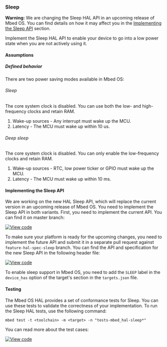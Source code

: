 ### Sleep

<span class="warnings">**Warning:** We are changing the Sleep HAL API in an upcoming release of Mbed OS. You can find details on how it may affect you in the [Implementing the Sleep API](#implementing-the-sleep-api) section.

Implement the Sleep HAL API to enable your device to go into a low power state when you are not actively using it.

#### Assumptions

##### Defined behavior

There are two power saving modes available in Mbed OS:

###### Sleep

The core system clock is disabled. You can use both the low- and high-frequency clocks and retain RAM.

1. Wake-up sources - Any interrupt must wake up the MCU.
1. Latency - The MCU must wake up within 10 us.

###### Deep sleep

The core system clock is disabled. You can only enable the low-frequency clocks and retain RAM.

1. Wake-up sources - RTC, low power ticker or GPIO must wake up the MCU.
1. Latency - The MCU must wake up within 10 ms.

#### Implementing the Sleep API

We are working on the new HAL Sleep API, which will replace the current version in an upcoming release of Mbed OS. You need to implement the Sleep API in both variants. First, you need to implement the current API. You can find it on master branch:

[![View code](https://www.mbed.com/embed/?type=library)](https://os-doc-builder.test.mbed.com/docs/v5.7/mbed-os-api-doxy/sleep__api_8h_source.html)

To make sure your platform is ready for the upcoming changes, you need to implement the future API and submit it in a separate pull request against `feature-hal-spec-sleep` branch. You can find the API and specification for the new Sleep API in the following header file:

[![View code](https://www.mbed.com/embed/?type=library)](https://os.mbed.com/docs/v5.7/feature-hal-spec-sleep-doxy/group__hal__sleep.html)

To enable sleep support in Mbed OS, you need to add the `SLEEP` label in the `device_has` option of the target's section in the `targets.json` file.

#### Testing

The Mbed OS HAL provides a set of conformance tests for Sleep. You can use these tests to validate the correctness of your implementation. To run the Sleep HAL tests, use the following command:

```
mbed test -t <toolchain> -m <target> -n "tests-mbed_hal-sleep*"
```

You can read more about the test cases:

[![View code](https://www.mbed.com/embed/?type=library)](https://os.mbed.com/docs/v5.7/feature-hal-spec-sleep-doxy/group__hal__sleep__tests.html)
